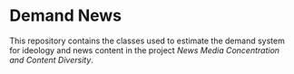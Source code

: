 # Demand News

This repository contains the classes used to estimate the demand system for ideology and news content in the project *News Media Concentration and Content Diversity*.
